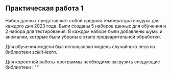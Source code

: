 ## Практическая работа 1
Набор данных представляет собой средняя температура воздуха для каждого дня 2023 года. Были созданы 5 наборов данных для обучения и 2 набора для тестирования. В каждом наборе были добавлены шумы и аномалии, которые были убраны в этапе предварительной обработки. 
<p>Для обучения модели был использован модель случайного леса из библиотеки <i>scikit-learn</i>.</p>

Для коректной работы программы необходимо загрузить следующие библиотеки :
""
